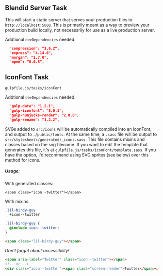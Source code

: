 ## Blendid Server Task
This will start a static server that serves your production files to `http://localhost:5000`. This is primarily meant as a way to preview your production build locally, not necessarily for use as a live production server.

Addtional `devDependencies` needed:

```json
  "compression": "1.6.2",
  "express": "4.14.0",
  "morgan": "1.7.0",
  "open": "0.0.5",
```

## IconFont Task
```
gulpfile.js/tasks/iconFont
```

Addtional `devDependencies` needed:

```json
  "gulp-data": "1.2.1",
  "gulp-iconfont": "8.0.1",
  "gulp-nunjucks-render": "2.0.0",
  "gulp-rename": "1.2.2",
```

SVGs added to `src/icons` will be automatically compiled into an iconFont, and output to `./public/fonts`. At the same time, a `.sass` file will be output to `src/stylesheets/generated/_icons.sass`. This file contains mixins and classes based on the svg filename. If you want to edit the template that generates this file, it's at `gulpfile.js/tasks/iconFont/template.sass`. If you have the option, I'd recommend using SVG sprites (see below) over this method for icons.

##### Usage:
With generated classes:
```
<span class="icon -twitter"></span>
```

With mixins:
```sass
.lil-birdy-guy
  +icon--twitter
```

```scss
.lil-birdy-guy {
  @include icon--twitter;
}
```

```html
<span class="lil-birdy-guy"></span>
```

*Don't forget about accessibility!*

```html
<span aria-label="Twitter" class="icon -twitter"></span>
<!-- or -->
<div class="icon -twitter"><span class="screen-reader">Twitter</span></div>
```
